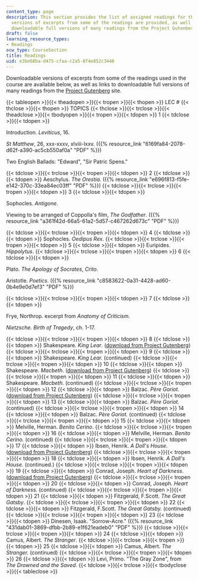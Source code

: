 ```yaml
---
content_type: page
description: This section provides the list of assigned readings for the course. Downloadable
  versions of excerpts from some of the readings are provided, as well as links to
  downloadable full versions of many readings from the Project Gutenberg site.
draft: false
learning_resource_types:
- Readings
ocw_type: CourseSection
title: Readings
uid: e3be68ba-d475-cfaa-c2a5-8f4e852c3440
---
```

Downloadable versions of excerpts from some of the readings used in the course are available below, as well as links to downloadable full versions of many readings from the [Project Gutenberg](http://www.gutenbergnews.org/) site.

{{< tableopen >}}{{< theadopen >}}{{< tropen >}}{{< thopen >}}
LEC #
{{< thclose >}}{{< thopen >}}
TOPICS
{{< thclose >}}{{< trclose >}}{{< theadclose >}}{{< tbodyopen >}}{{< tropen >}}{{< tdopen >}}
1
{{< tdclose >}}{{< tdopen >}}

Introduction. *Leviticus*, 16.

*St Matthew*, 26, xxx-xxxv, xlviii-lxxv. ({{% resource_link "6169fa84-2078-d62f-a390-ac5cb550af0a" "PDF" %}})

Two English Ballads: "Edward", "Sir Patric Spens."

{{< tdclose >}}{{< trclose >}}{{< tropen >}}{{< tdopen >}}
2
{{< tdclose >}}{{< tdopen >}}
Aeschylus. *The Orestia.* ({{% resource_link "e696f813-f5fe-e142-370c-33ea84ec03ff" "PDF" %}})
{{< tdclose >}}{{< trclose >}}{{< tropen >}}{{< tdopen >}}
3
{{< tdclose >}}{{< tdopen >}}

Sophocles. *Antigone*.

Viewing to be arranged of Coppolla's film, *The Godfather*. ({{% resource_link "a361f42d-66a5-61a2-5d57-c467262d673c" "PDF" %}})

{{< tdclose >}}{{< trclose >}}{{< tropen >}}{{< tdopen >}}
4
{{< tdclose >}}{{< tdopen >}}
Sophocles. *Oedipus Rex*.
{{< tdclose >}}{{< trclose >}}{{< tropen >}}{{< tdopen >}}
5
{{< tdclose >}}{{< tdopen >}}
Euripides. *Hippolytus*.
{{< tdclose >}}{{< trclose >}}{{< tropen >}}{{< tdopen >}}
6
{{< tdclose >}}{{< tdopen >}}

Plato. *The Apology of Socrates*, *Crito*.

Aristotle. *Poetics*. ({{% resource_link "c8583622-0a31-4428-ad60-0b4e9e0d7ef3" "PDF" %}})

{{< tdclose >}}{{< trclose >}}{{< tropen >}}{{< tdopen >}}
7
{{< tdclose >}}{{< tdopen >}}

Frye, Northrop. excerpt from *Anatomy of Criticism*.

*Nietzsche. Birth of Tragedy*, ch. 1-17.

{{< tdclose >}}{{< trclose >}}{{< tropen >}}{{< tdopen >}}
8
{{< tdclose >}}{{< tdopen >}}
Shakespeare. *King Lear*. ([download from Project Gutenberg](http://www.gutenberg.org/etext/2266))
{{< tdclose >}}{{< trclose >}}{{< tropen >}}{{< tdopen >}}
9
{{< tdclose >}}{{< tdopen >}}
Shakespeare. *King Lear.* (continued)
{{< tdclose >}}{{< trclose >}}{{< tropen >}}{{< tdopen >}}
10
{{< tdclose >}}{{< tdopen >}}
Shakespeare. *Macbeth*. ([download from Project Gutenberg](http://www.gutenberg.org/etext/2264))
{{< tdclose >}}{{< trclose >}}{{< tropen >}}{{< tdopen >}}
11
{{< tdclose >}}{{< tdopen >}}
Shakespeare. *Macbeth.* (continued)
{{< tdclose >}}{{< trclose >}}{{< tropen >}}{{< tdopen >}}
12
{{< tdclose >}}{{< tdopen >}}
Balzac. *Père Goriot*. ([download from Project Gutenberg](http://www.gutenberg.org/etext/1237))
{{< tdclose >}}{{< trclose >}}{{< tropen >}}{{< tdopen >}}
13
{{< tdclose >}}{{< tdopen >}}
Balzac. *Père Goriot.* (continued)
{{< tdclose >}}{{< trclose >}}{{< tropen >}}{{< tdopen >}}
14
{{< tdclose >}}{{< tdopen >}}
Balzac. *Père Goriot.* (continued)
{{< tdclose >}}{{< trclose >}}{{< tropen >}}{{< tdopen >}}
15
{{< tdclose >}}{{< tdopen >}}
Melville, Herman. *Benito Cerino*.
{{< tdclose >}}{{< trclose >}}{{< tropen >}}{{< tdopen >}}
16
{{< tdclose >}}{{< tdopen >}}
Melville, Herman. *Benito Cerino.* (continued)
{{< tdclose >}}{{< trclose >}}{{< tropen >}}{{< tdopen >}}
17
{{< tdclose >}}{{< tdopen >}}
Ibsen, Henrik. *A Doll's House*. ([download from Project Gutenberg](http://www.gutenberg.org/etext/2542))
{{< tdclose >}}{{< trclose >}}{{< tropen >}}{{< tdopen >}}
18
{{< tdclose >}}{{< tdopen >}}
Ibsen, Henrik. *A Doll's House.* (continued.)
{{< tdclose >}}{{< trclose >}}{{< tropen >}}{{< tdopen >}}
19
{{< tdclose >}}{{< tdopen >}}
Conrad, Joseph. *Heart of Darkness*. ([download from Project Gutenberg](http://www.gutenberg.org/etext/526))
{{< tdclose >}}{{< trclose >}}{{< tropen >}}{{< tdopen >}}
20
{{< tdclose >}}{{< tdopen >}}
Conrad, Joseph. *Heart of Darkness.* (continued)
{{< tdclose >}}{{< trclose >}}{{< tropen >}}{{< tdopen >}}
21
{{< tdclose >}}{{< tdopen >}}
Fitzgerald, F.Scott. *The Great Gatsby*.
{{< tdclose >}}{{< trclose >}}{{< tropen >}}{{< tdopen >}}
22
{{< tdclose >}}{{< tdopen >}}
Fitzgerald, F.Scott. *The Great Gatsby.* (continued)
{{< tdclose >}}{{< trclose >}}{{< tropen >}}{{< tdopen >}}
23
{{< tdclose >}}{{< tdopen >}}
Dinesen, Isaak. "Sorrow-Acre." ({{% resource_link "431dab01-3869-dfbb-2b89-e1f621eadeb0" "PDF" %}})
{{< tdclose >}}{{< trclose >}}{{< tropen >}}{{< tdopen >}}
24
{{< tdclose >}}{{< tdopen >}}
Camus, Albert. *The Stranger*.
{{< tdclose >}}{{< trclose >}}{{< tropen >}}{{< tdopen >}}
25
{{< tdclose >}}{{< tdopen >}}
Camus, Albert. *The Stranger.* (continued)
{{< tdclose >}}{{< trclose >}}{{< tropen >}}{{< tdopen >}}
26
{{< tdclose >}}{{< tdopen >}}
Levi, Primo. "The Gray Zone", from *The Drowned and the Saved*.
{{< tdclose >}}{{< trclose >}}{{< tbodyclose >}}{{< tableclose >}}